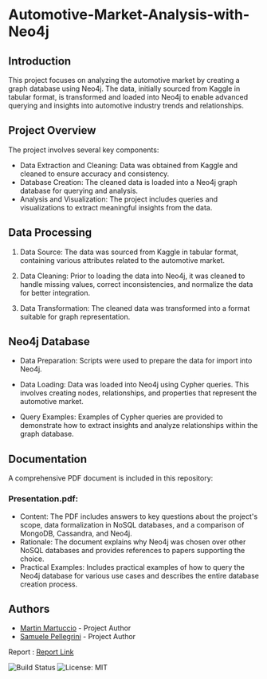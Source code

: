 # Automotive-Market-Analysis-with-Neo4j

## Introduction
This project focuses on analyzing the automotive market by creating a graph database using Neo4j. The data, initially sourced from Kaggle in tabular format, is transformed and loaded into Neo4j to enable advanced querying and insights into automotive industry trends and relationships.

## Project Overview
The project involves several key components:

- Data Extraction and Cleaning: Data was obtained from Kaggle and cleaned to ensure accuracy and consistency.
- Database Creation: The cleaned data is loaded into a Neo4j graph database for querying and analysis.
- Analysis and Visualization: The project includes queries and visualizations to extract meaningful insights from the data.

## Data Processing
1. Data Source: The data was sourced from Kaggle in tabular format, containing various attributes related to the automotive market.

2. Data Cleaning: Prior to loading the data into Neo4j, it was cleaned to handle missing values, correct inconsistencies, and normalize the data for better integration.

3. Data Transformation: The cleaned data was transformed into a format suitable for graph representation.

## Neo4j Database
- Data Preparation: Scripts were used to prepare the data for import into Neo4j.

- Data Loading: Data was loaded into Neo4j using Cypher queries. This involves creating nodes, relationships, and properties that represent the automotive market.

- Query Examples: Examples of Cypher queries are provided to demonstrate how to extract insights and analyze relationships within the graph database.

## Documentation
A comprehensive PDF document is included in this repository:

### Presentation.pdf:
  - Content: The PDF includes answers to key questions about the project's scope, data formalization in NoSQL databases, and a comparison of MongoDB, Cassandra, and Neo4j.
  - Rationale: The document explains why Neo4j was chosen over other NoSQL databases and provides references to papers supporting the choice.
  - Practical Examples: Includes practical examples of how to query the Neo4j database for various use cases and describes the entire database creation process.

## Authors
- [Martin Martuccio](https://github.com/Martin-Martuccio) - Project Author
- [Samuele Pellegrini](https://github.com/PSamK) - Project Author

Report : [Report Link](Report.pdf)

![Build Status](https://img.shields.io/badge/build-passing-brightgreen)
![License: MIT](https://img.shields.io/badge/License-MIT-yellow.svg)
